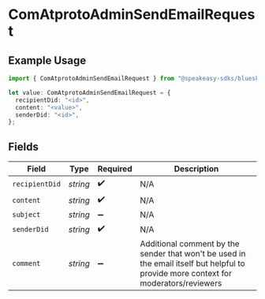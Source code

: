 # ComAtprotoAdminSendEmailRequest

## Example Usage

```typescript
import { ComAtprotoAdminSendEmailRequest } from "@speakeasy-sdks/bluesky/models/operations";

let value: ComAtprotoAdminSendEmailRequest = {
  recipientDid: "<id>",
  content: "<value>",
  senderDid: "<id>",
};
```

## Fields

| Field                                                                                                                                | Type                                                                                                                                 | Required                                                                                                                             | Description                                                                                                                          |
| ------------------------------------------------------------------------------------------------------------------------------------ | ------------------------------------------------------------------------------------------------------------------------------------ | ------------------------------------------------------------------------------------------------------------------------------------ | ------------------------------------------------------------------------------------------------------------------------------------ |
| `recipientDid`                                                                                                                       | *string*                                                                                                                             | :heavy_check_mark:                                                                                                                   | N/A                                                                                                                                  |
| `content`                                                                                                                            | *string*                                                                                                                             | :heavy_check_mark:                                                                                                                   | N/A                                                                                                                                  |
| `subject`                                                                                                                            | *string*                                                                                                                             | :heavy_minus_sign:                                                                                                                   | N/A                                                                                                                                  |
| `senderDid`                                                                                                                          | *string*                                                                                                                             | :heavy_check_mark:                                                                                                                   | N/A                                                                                                                                  |
| `comment`                                                                                                                            | *string*                                                                                                                             | :heavy_minus_sign:                                                                                                                   | Additional comment by the sender that won't be used in the email itself but helpful to provide more context for moderators/reviewers |